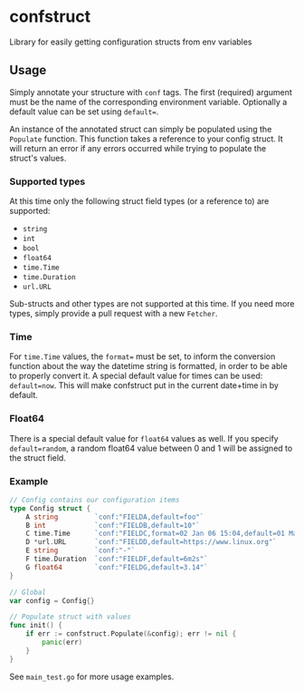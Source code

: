 # confstruct

Library for easily getting configuration structs from env variables

## Usage

Simply annotate your structure with `conf` tags. The first (required)
argument must be the name of the corresponding environment variable.
Optionally a default value can be set using `default=`.

An instance of the annotated struct can simply be populated using
the `Populate` function. This function takes a reference to your
config struct. It will return an error if any errors occurred while
trying to populate the struct's values.

### Supported types

At this time only the following struct field types (or a reference to)
are supported:

* `string`
* `int`
* `bool`
* `float64`
* `time.Time`
* `time.Duration`
* `url.URL`

Sub-structs and other types are not supported at this time. If you
need more types, simply provide a pull request with a new `Fetcher`.

### Time

For `time.Time` values, the `format=` must be set, to inform the
conversion function about the way the datetime string is formatted,
in order to be able to properly convert it. A special default value
for times can be used: `default=now`. This will make confstruct put
in the current date+time in by default.

### Float64

There is a special default value for `float64` values as well. If
you specify `default=random`, a random float64 value between 0 and 1
will be assigned to the struct field.

### Example

```go
// Config contains our configuration items
type Config struct {
    A string         `conf:"FIELDA,default=foo"`
    B int            `conf:"FIELDB,default=10"`
    C time.Time      `conf:"FIELDC,format=02 Jan 06 15:04,default=01 May 20 11:11"`
    D *url.URL       `conf:"FIELDD,default=https://www.linux.org"`
    E string         `conf:"-"`
    F time.Duration  `conf:"FIELDF,default=6m2s"`
    G float64        `conf:"FIELDG,default=3.14"`
}

// Global
var config = Config{}

// Populate struct with values
func init() {
    if err := confstruct.Populate(&config); err != nil {
        panic(err)
    }
}
```

See `main_test.go` for more usage examples.
